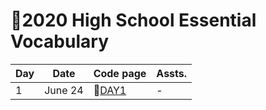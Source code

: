 # 🌿2020 High School Essential Vocabulary


|Day|Date|Code page|Assts.|
|--------|---------------|---------------|---------------|
|1|June 24|🌱[DAY1](https://Jay7442-2020-VOCA-Day1.hf.space)|-|
